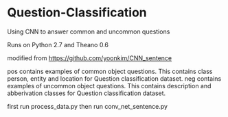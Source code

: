# Question-Classification
Using CNN to answer common and uncommon questions

Runs on Python 2.7 and Theano 0.6

modified from https://github.com/yoonkim/CNN_sentence

pos contains examples of common object questions. This contains class person, entity and location for Question classification dataset. 
neg contains examples of uncommon object questions. This contains description and abberivation classes for Question classification dataset.

first run process_data.py
then run conv_net_sentence.py

